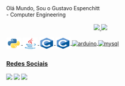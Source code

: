 <div align=120px>
Olá Mundo, Sou o Gustavo Espenchitt<br>
- Computer Engineering<br>
</div>
<br>
<div align="center">
  <a href="https://github.com/imtavin">
  <img height="180em" src="https://github-readme-stats.vercel.app/api/index/?username=imtavin&show_icons=true&theme=dark&count_private=true"/>
  <img height="180em" src="https://github-readme-stats.vercel.app/api/top-langs/?username=imtavin&theme=dark&layout=compact&langs_count=8"/>
</div>
<div style="display: inline_block"><br>
  <img align="center" alt="py" height="30" width="40" src="https://raw.githubusercontent.com/devicons/devicon/master/icons/python/python-original.svg">
  <img align="center" alt="java" height="30" width="40" src="https://raw.githubusercontent.com/devicons/devicon/master/icons/java/java-original.svg">
  <img align="center" alt="c" height="30" width="40" src="https://raw.githubusercontent.com/devicons/devicon/master/icons/c/c-original.svg">
  <img align="center" alt="c++" height="30" width="40" src="https://raw.githubusercontent.com/devicons/devicon/master/icons/c/c-original.svg">
  <img align="center" alt="arduino "height="30" width="40" src="https://cdn.jsdelivr.net/gh/devicons/devicon/icons/arduino/arduino-original.svg">
  <img align="center" alt="mysql" height="30" width="40" src="https://cdn.jsdelivr.net/gh/devicons/devicon@latest/icons/mysql/mysql-plain-wordmark.svg">
  
  ##
 
 <h3>Redes Sociais</h3>
 
<div> 
  <a href="https://instagram.com/tavx13" target="_blank"><img src="https://img.shields.io/badge/-Instagram-%23E4405F?style=for-the-badge&logo=instagram&logoColor=white" target="_blank"></a>
  <a href = "mailto:gustavo.t.espenchitt@gmail.com"><img src="https://img.shields.io/badge/-Gmail-%23333?style=for-the-badge&logo=gmail&logoColor=white" target="_blank"></a>
  <a href="https://www.linkedin.com/in/gustavo-espenchitt" target="_blank"><img src="https://img.shields.io/badge/-LinkedIn-%230077B5?style=for-the-badge&logo=linkedin&logoColor=white" target="_blank"></a> 
</div>
